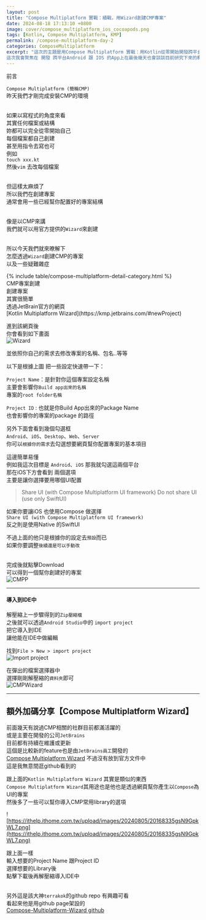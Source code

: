 ```yaml
---
layout: post
title: "Compose Multiplatform 實戰：續戰，用Wizard創建CMP專案"
date: 2024-08-18 17:13:10 +0800
image: cover/compose_multiplatform_ios_cocoapods.png
tags: [Kotlin, Compose Multiplatform, KMP]
permalink: /compose-multiplatform-day-2
categories: ComposeMultiplatform
excerpt: "這次的主題是用Compose Multiplatform 實戰：用Kotlin從零開始開發跨平台App
這次我會聚焦在 開發 跨平台Android 跟 IOS 的App上在最後幾天也會談談目前研究下來的概況以及心得"
---
```


<div class="c-border-main-title-2">前言</div>


`Compose Multiplatform (簡稱CMP)`<br>
昨天我們才剛完成安裝CMP的環境<br><br>

如果以寫程式的角度來看<br>
其實任何檔案或結構<br>
妳都可以完全從零開始自己<br>
每個檔案都自己創建<br>
甚至用指令去寫也可<br>
例如<br>
`touch xxx.kt`<br>
然後`vim` 去改每個檔案<br><br>

但這樣太麻煩了<br>
所以我們在創建專案<br>
通常會用一些已經幫你配置好的專案結構<br><br>

像是以CMP來講<br>
我們就可以用官方提供的`Wizard`來創建<br><br>

所以今天我們就來暸解下<br>
怎麼透過`Wizard`創建CMP的專案<br>
以及一些疑難雜症<br>

<div id="category">
    {% include table/compose-multiplatform-detail-category.html %}
</div>

<div class="c-border-main-title-2">CMP專案創建</div>
<div class="c-border-content-title-1">創建專案</div>
其實很簡單<br>
透過JetBrain官方的網頁<br> 
[Kotlin Multiplatform Wizard](https://kmp.jetbrains.com/#newProject)

進到該網頁後<br>
你會看到如下畫面<br>
![Wizard](https://ithelp.ithome.com.tw/upload/images/20240803/20168335CtPWaT7Hi9.png)

並依照你自己的需求去修改專案的名稱、包名..等等<br>

以下是根據上圖 把一些設定快速帶一下：<br>

`Project Name`：是針對你這個專案設定名稱<br>
主要會影響你`Build app出來的名稱`<br>
專案的`root folder名稱`<br>

`Project ID` : 也就是你Build App出來的Package Name<br>
也會影響你的專案的package 的路徑<br>

另外下面會看到幾個勾選框<br>
`Android`、`iOS`、`Desktop`、`Web`、`Server`<br>
你可以`根據你的需求`去勾選想要網頁幫你配置專案的基本項目<br>

這邊簡單易懂<br>
例如我這次目標是 `Android`、`iOS` 那我就勾選這兩個平台<br>
那在iOS下方會看到 兩個選項<br>
主要是讓你選擇要用哪個UI配置<br>
> Share UI (with Compose Multiplatform UI framework)
Do not share UI (use only SwiftUI)

如果你要讓iOS 也使用Compose 做選擇<br>
`Share UI (with Compose Multiplatform UI framework)`<br>
反之則是使用Native 的SwiftUI<br>

不過上面的他只是根據你的設定去`預設`而已<br>
如果你要調整`後續還是可以手動改`<br><br>

完成後就點擊Download<br>
可以得到一個幫你創建好的專案<br>
![CMPP](https://ithelp.ithome.com.tw/upload/images/20240803/20168335ycbaz969VV.png)

-----

#### 導入到IDE中

解壓縮上一步驟得到的`Zip壓縮檔`<br>
之後就可以透過`Android Studio`中的 `import project`<br>
把它導入到IDE<br>
讓他能在IDE中做編輯<br>

找到`File > New > import project`<br>
![Import project](https://ithelp.ithome.com.tw/upload/images/20240803/20168335iskk1sqkm5.png)

在彈出的檔案選擇器中<br>
選擇剛剛解壓縮的`資料夾`即可<br>
![CMPWizard](https://ithelp.ithome.com.tw/upload/images/20240803/20168335Z04fXsCa1b.png)

-----

## 額外加碼分享【Compose Multiplatform Wizard】<br>
前面幾天有說過CMP相關的社群目前都滿活躍的<br>
或是主要在開發的公司`JetBrains`<br>
目前都有持續在維護或更新<br>
這個是比較新的feature也是由`JetBrains員工`開發的<br>
[Compose Multiplatform Wizard](https://www.jetbrains.com/zh-cn/lp/compose-multiplatform/)
不過沒有放到官方文件中<br>
這是我無意間逛github看到的<br>

跟上面的`Kotlin Multiplatform Wizard` 其實是類似的東西<br>
`Compose Multiplatform Wizard`其用途也是他也是透過網頁幫你產生以`Compose`為UI的專案<br>
然後多了一些可以幫你導入CMP常用library的選項<br>

![https://ithelp.ithome.com.tw/upload/images/20240805/20168335gsN9GpkWL7.png](https://ithelp.ithome.com.tw/upload/images/20240805/20168335gsN9GpkWL7.png)

跟上面一樣<br>
輸入想要的Project Name 跟Project ID<br>
選擇想要的Library後<br>
點擊下載後再解壓縮導入IDE中<br><br>

另外這是該大神`terrakok`的github repo 有興趣可看<br>
看起來他是用github page架設的<br>
[Compose-Multiplatform-Wizard github](https://github.com/terrakok/Compose-Multiplatform-Wizard-App)

